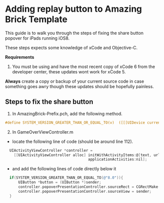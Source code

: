 # Adding replay button to Amazing Brick Template
This guide is to walk you through the steps of fixing the share button popover for iPads running iOS8.

These steps expects some knowledge of xCode and Objective-C.  

**Requirements**
1. You must be using and have the most recent copy of xCode 6 from the developer center, these updates wont work for xCode 5.

**Always** create a copy or backup of your current source code in case something goes awry though these updates should be hopefully painless.

## Steps to fix the share button
1. In AmazingBrick-Prefix.pch, add the following method.
```objective-c
#define SYSTEM_VERSION_GREATER_THAN_OR_EQUAL_TO(v)  ([[[UIDevice currentDevice] systemVersion] compare:v options:NSNumericSearch] != NSOrderedAscending)
```

2. In GameOverViewController.m
  * locate the following line of code (should be around line 112).
  ```objective-c
    UIActivityViewController *controller =
      [[UIActivityViewController alloc] initWithActivityItems:@[text, url]
                                        applicationActivities:nil];
  ```
  * and add the following lines of code directly below it 
  ```objective-c
    if(SYSTEM_VERSION_GREATER_THAN_OR_EQUAL_TO(@"8.0")){
        UIButton *button = (UIButton *)sender;
        controller.popoverPresentationController.sourceRect = CGRectMake(button.frame.size.width/2, 0, 0, 0);
        controller.popoverPresentationController.sourceView = sender;
    }
  ```